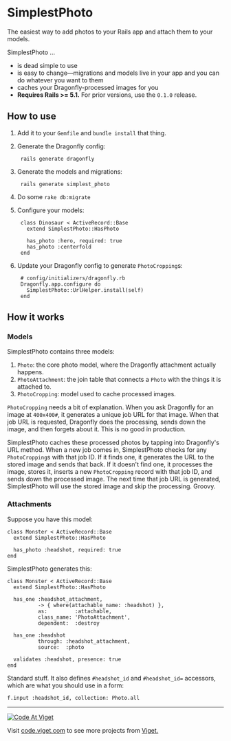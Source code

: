 SimplestPhoto
=============

The easiest way to add photos to your Rails app and attach them to your models.

SimplestPhoto ...

* is dead simple to use
* is easy to change—migrations and models live in your app and you can do whatever you want to them
* caches your Dragonfly-processed images for you
* **Requires Rails >= 5.1.** For prior versions, use the `0.1.0` release.


How to use
----------

1. Add it to your `Gemfile` and `bundle install` that thing.
2. Generate the Dragonfly config:

        rails generate dragonfly

3. Generate the models and migrations:

        rails generate simplest_photo

4. Do some `rake db:migrate`
5. Configure your models:

        class Dinosaur < ActiveRecord::Base
          extend SimplestPhoto::HasPhoto

          has_photo :hero, required: true
          has_photo :centerfold
        end

6. Update your Dragonfly config to generate `PhotoCropping`s:

        # config/initializers/dragonfly.rb
        Dragonfly.app.configure do
          SimplestPhoto::UrlHelper.install(self)
        end


How it works
------------

### Models

SimplestPhoto contains three models:

1. `Photo`: the core photo model, where the Dragonfly attachment actually happens.
2. `PhotoAttachment`: the join table that connects a `Photo` with the things it is attached to.
3. `PhotoCropping`: model used to cache processed images.

`PhotoCropping` needs a bit of explanation. When you ask Dragonfly for an image at `400x400#`, it generates a unique job URL for that image. When that job URL is requested, Dragonfly does the processing, sends down the image, and then forgets about it. This is no good in production.

SimplestPhoto caches these processed photos by tapping into Dragonfly's URL method. When a new job comes in, SimplestPhoto checks for any `PhotoCropping`s with that job ID. If it finds one, it generates the URL to the stored image and sends that back. If it doesn't find one, it processes the image, stores it, inserts a new `PhotoCropping` record with that job ID, and sends down the processed image. The next time that job URL is generated, SimplestPhoto will use the stored image and skip the processing. Groovy.

### Attachments

Suppose you have this model:

    class Monster < ActiveRecord::Base
      extend SimplestPhoto::HasPhoto

      has_photo :headshot, required: true
    end

SimplestPhoto generates this:

    class Monster < ActiveRecord::Base
      extend SimplestPhoto::HasPhoto

      has_one :headshot_attachment,
              -> { where(attachable_name: :headshot) },
              as:         :attachable,
              class_name: 'PhotoAttachment',
              dependent:  :destroy

      has_one :headshot
              through: :headshot_attachment,
              source:  :photo

      validates :headshot, presence: true
    end

Standard stuff. It also defines `#headshot_id` and `#headshot_id=` accessors, which are what you should use in a form:

    f.input :headshot_id, collection: Photo.all


***

<a href="http://code.viget.com">
  <img src="http://code.viget.com/github-banner.png" alt="Code At Viget">
</a>

Visit [code.viget.com](http://code.viget.com) to see more projects from [Viget.](https://viget.com)
